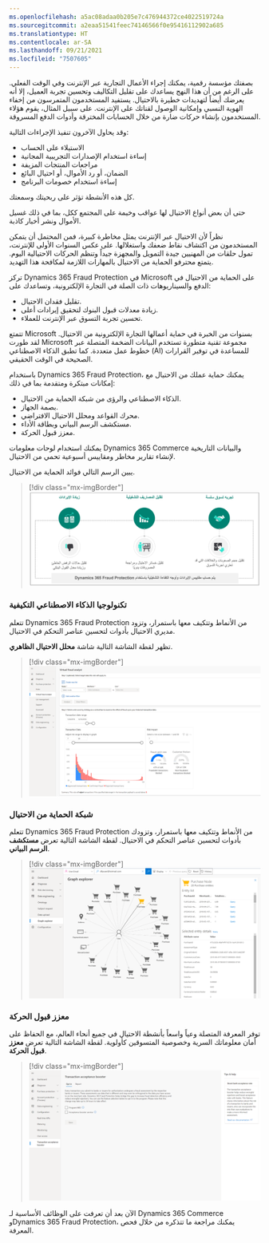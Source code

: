 ```yaml
---
ms.openlocfilehash: a5ac08adaa0b205e7c476944372ce4022519724a
ms.sourcegitcommit: a2eaa51541feec74146566f0e95416112902a685
ms.translationtype: HT
ms.contentlocale: ar-SA
ms.lasthandoff: 09/21/2021
ms.locfileid: "7507605"
---
```

بصفتك مؤسسة رقمية، يمكنك إجراء الأعمال التجارية عبر الإنترنت وفي الوقت الفعلي. على الرغم من أن هذا النهج يساعدك على تقليل التكاليف وتحسين تجربة العميل، إلا أنه يعرضك أيضاً لتهديدات خطيرة بالاحتيال. يستفيد المستخدمون المتمرسون من إخفاء الهوية النسبي وإمكانية الوصول لقناتك على الإنترنت. على سبيل المثال، يقوم هؤلاء المستخدمون بإنشاء حركات ضارة من خلال الحسابات المخترقة وأدوات الدفع المسروقة. 

وقد يحاول الآخرون تنفيذ الإجراءات التالية:

- الاستيلاء على الحساب
- إساءة استخدام الإصدارات التجريبية المجانية
- مراجعات المنتجات المزيفة
- الضمان، أو رد الأموال، أو احتيال البائع
- إساءة استخدام خصومات البرنامج 

كل هذه الأنشطة تؤثر على ربحيتك وسمعتك.

حتى أن بعض أنواع الاحتيال لها عواقب وخيمة على المجتمع ككل، بما في ذلك غسيل الأموال ونشر أخبار كاذبة.

نظراً لأن الاحتيال عبر الإنترنت يمثل مخاطرة كبيرة، فمن المحتمل أن يتمكن المستخدمون من اكتشاف نقاط ضعفك واستغلالها. على عكس السنوات الأولى للإنترنت، تمول حلقات من المهنيين جيدة التمويل والمجهزة جيداً وتنظم الحركات الاحتيالية اليوم. يتمتع محترفو الحماية من الاحتيال بالمهارات اللازمة لمكافحة هذا التهديد.

تركز Dynamics 365 Fraud Protection في Microsoft على الحماية من الاحتيال في الدفع والسيناريوهات ذات الصلة في التجارة الإلكترونية، وتساعدك على:

- تقليل فقدان الاحتيال.
- زيادة معدلات قبول البنوك لتحقيق إيرادات أعلى.
- تحسين تجربة التسوق عبر الإنترنت للعملاء.

تتمتع Microsoft بسنوات من الخبرة في حماية أعمالها التجارة الإلكترونية من الاحتيال. لقد طورت Microsoft مجموعة تقنية متطورة تستخدم البيانات الضخمة المتصلة عبر خطوط عمل متعددة. كما تطبق الذكاء الاصطناعي (AI) للمساعدة في توفير القرارات الصحيحة في الوقت الحقيقي.

باستخدام Dynamics 365 Fraud Protection، يمكنك حماية عملك من الاحتيال مع إمكانات مبتكرة ومتقدمة بما في ذلك:

- الذكاء الاصطناعي والرؤى من شبكة الحماية من الاحتيال.
- بصمة الجهاز.
- محرك القواعد ومحلل الاحتيال الافتراضي.
- مستكشف الرسم البياني وبطاقة الأداء.
- معزز قبول الحركة.

يمكنك استخدام لوحات معلومات Dynamics 365 Commerce والبيانات التاريخية لإنشاء تقارير مخاطر ومقاييس أسبوعية تحمي من الاحتيال.

يبين الرسم التالي فوائد الحماية من الاحتيال.

> [!div class="mx-imgBorder"]
> [![رسم بياني يوضح مزايا Dynamics 365 Fraud Protection](../media/m14-fraud-protection2.png)](../media/m14-fraud-protection2.png#lightbox)
 
### <a name="adaptive-ai-technology"></a>تكنولوجيا الذكاء الاصطناعي التكيفية

تتعلم Dynamics 365 Fraud Protection من الأنماط وتتكيف معها باستمرار، وتزود مديري الاحتيال بأدوات لتحسين عناصر التحكم في الاحتيال.

تظهر لقطة الشاشة التالية شاشة **محلل الاحتيال الظاهري**.

> [!div class="mx-imgBorder"]
> [![لقطة شاشة لشاشة محلل الاحتيال الظاهري.](../media/m14-fraud-protection.png)](../media/m14-fraud-protection.png#lightbox)

### <a name="fraud-protection-network"></a>شبكة الحماية من الاحتيال

تتعلم Dynamics 365 Fraud Protection من الأنماط وتتكيف معها باستمرار، وتزودك بأدوات لتحسين عناصر التحكم في الاحتيال. لقطة الشاشة التالية تعرض **مستكشف الرسم البياني**.

> [!div class="mx-imgBorder"]
> [![لقطة شاشة لمستكشف الرسم البياني.](../media/m14-fraud-network.png)](../media/m14-fraud-network.png#lightbox)

### <a name="transaction-acceptance-booster"></a>معزز قبول الحركة

توفر المعرفة المتصلة وعياً واسعاً بأنشطة الاحتيال في جميع أنحاء العالم، مع الحفاظ على أمان معلوماتك السرية وخصوصية المتسوقين كأولوية. لقطة الشاشة التالية تعرض **معزز قبول الحركة**.

> [!div class="mx-imgBorder"]
> [![لقطة شاشة لمعزز قبول الحركة.](../media/m14-transaction-acceptance-booster.png)](../media/m14-transaction-acceptance-booster.png#lightbox)

الآن بعد أن تعرفت على الوظائف الأساسية لـ Dynamics 365 Commerce وDynamics 365 Fraud Protection، يمكنك مراجعة ما تتذكره من خلال فحص المعرفة.
